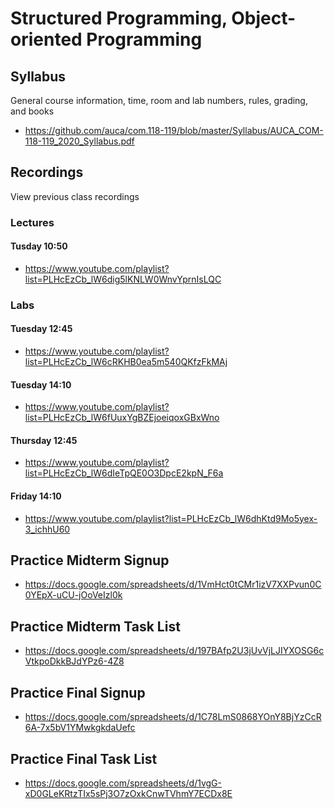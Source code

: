 Structured Programming, Object-oriented Programming
===================================================

## Syllabus

General course information, time, room and lab numbers, rules, grading, and
books

* <https://github.com/auca/com.118-119/blob/master/Syllabus/AUCA_COM-118-119_2020_Syllabus.pdf>

## Recordings

View previous class recordings

### Lectures

#### Tusday 10:50

* <https://www.youtube.com/playlist?list=PLHcEzCb_lW6dig5lKNLW0WnvYprnIsLQC>

### Labs

#### Tuesday 12:45

* <https://www.youtube.com/playlist?list=PLHcEzCb_lW6cRKHB0ea5m540QKfzFkMAj>

#### Tuesday 14:10

* <https://www.youtube.com/playlist?list=PLHcEzCb_lW6fUuxYgBZEjoeiqoxGBxWno>

#### Thursday 12:45

* <https://www.youtube.com/playlist?list=PLHcEzCb_lW6dIeTpQE0O3DpcE2kpN_F6a>

#### Friday 14:10

* <https://www.youtube.com/playlist?list=PLHcEzCb_lW6dhKtd9Mo5yex-3_ichhU60>

## Practice Midterm Signup

* <https://docs.google.com/spreadsheets/d/1VmHct0tCMr1izV7XXPvun0C0YEpX-uCU-jOoVeIzl0k>

## Practice Midterm Task List

* <https://docs.google.com/spreadsheets/d/197BAfp2U3jUvVjLJIYXOSG6cVtkpoDkkBJdYPz6-4Z8>

## Practice Final Signup

* <https://docs.google.com/spreadsheets/d/1C78LmS0868YOnY8BjYzCcR6A-7x5bV1YMwkgkdaUefc>

## Practice Final Task List

* <https://docs.google.com/spreadsheets/d/1vgG-xD0GLeKRtzTIx5sPj3O7zOxkCnwTVhmY7ECDx8E>
